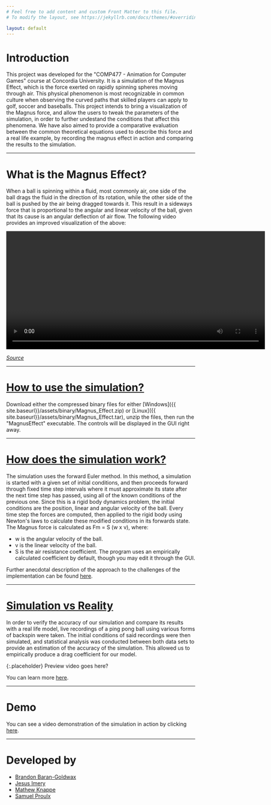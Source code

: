 ```yaml
---
# Feel free to add content and custom Front Matter to this file.
# To modify the layout, see https://jekyllrb.com/docs/themes/#overriding-theme-defaults

layout: default
---
```


# Introduction

This project was developed for the "COMP477 - Animation for Computer Games" course at Concordia University.
It is a simulation of the Magnus Effect, which is the force exerted on rapidly spinning spheres moving through air.
This physical phenomenon is most recognizable in common culture when observing the curved paths that skilled players
can apply to golf, soccer and baseballs. This project intends to bring a visualization of the Magnus force, and allow
the users to tweak the parameters of the simulation, in order to further undestand the conditions that affect this phenomena.
We have also aimed to provide a comparative evaluation between the common theoretical equations used to describe this
force and a real life example, by recording the magnus effect in action and comparing the results to the simulation.

* * *

# What is the Magnus Effect?

When a ball is spinning within a fluid, most commonly air, one side of the ball drags the fluid in the direction of
its rotation, while the other side of the ball is pushed by the air being dragged towards it. This result in a
sideways force that is proportional to the angular and linear velocity of the ball, given that its cause is an angular
deflection of air flow. The following video provides an improved visualization of the above:

<video controls width="690" height="315">
	<source src="{{site.baseurl}}assets/video/magnus-effect-explanation.webm" type="video/webm">
</video>

_[Source](https://youtu.be/2OSrvzNW9FE)_

* * *

# [How to use the simulation?](./howTo)

Download either the compressed binary files for either [Windows]({{ site.baseurl}}/assets/binary/Magnus_Effect.zip) or 
[Linux]({{ site.baseurl}}/assets/binary/Magnus_Effect.tar), unzip the files, then run the "MagnusEffect" executable. 
The controls will be displayed in the GUI right away. 

* * *

# [How does the simulation work?](./implementation)

The simulation uses the forward Euler method. In this method, a simulation is started with a given set of initial conditions, 
and then proceeds forward through fixed time step intervals where it must approximate its state after the next time step has 
passed, using all of the known conditions of the previous one. Since this is a rigid body dynamics problem, the initial conditions 
are the position, linear and angular velocity of the ball. Every time step the forces are computed, then applied to the rigid body 
using Newton's laws to calculate these modified conditions in its forwards state. The Magnus force is calculated as Fm = S (w x v), 
where:

* w is the angular velocity of the ball.
* v is the linear velocity of the ball.
* S is the air resistance coefficient. The program uses an empirically calculated coefficient by default, though you may edit it 
through the GUI.

Further anecdotal description of the approach to the challenges of the implementation can be found [here](./implementation).

* * *

# [Simulation vs Reality](./comparison)

In order to verify the accuracy of our simulation and compare its results with a real life model, live recordings of a ping pong ball 
using various forms of backspin were taken. The initial conditions of said recordings were then simulated, and statistical analysis 
was conducted between both data sets to provide an estimation of the accuracy of the simulation. This allowed us to empirically produce
a drag coefficient for our model.

{:.placeholder}
Preview video goes here?

You can learn more [here](./comparison).

* * *

# Demo

You can see a video demonstration of the simulation in action by clicking [here](./demo).

* * *

# Developed by

* [Brandon Baran-Goldwax](https://github.com/BGoldwax)
* [Jesus Imery](https://github.com/Yisas)
* [Mathew Knappe](https://github.com/MatKnappe)
* [Samuel Proulx](https://github.com/proulxsamuel)